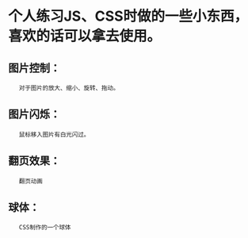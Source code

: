 # 个人练习JS、CSS时做的一些小东西，喜欢的话可以拿去使用。

##  图片控制：
       对于图片的放大、缩小、旋转、拖动。

## 图片闪烁：
       鼠标移入图片有白光闪过。

## 翻页效果：
       翻页动画

## 球体：
       CSS制作的一个球体
        
